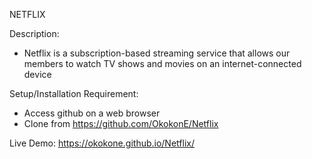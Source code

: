 NETFLIX

Description:
- Netflix is a subscription-based streaming service that allows our members to watch TV shows and movies on an internet-connected device

Setup/Installation Requirement:
- Access github on a web browser
- Clone from https://github.com/OkokonE/Netflix

Live Demo: https://okokone.github.io/Netflix/